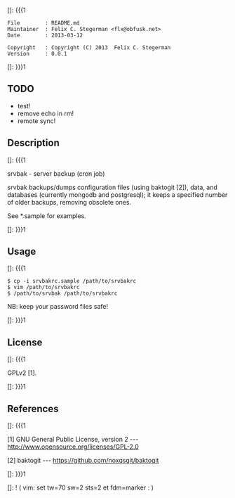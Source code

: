 []: {{{1

    File        : README.md
    Maintainer  : Felix C. Stegerman <flx@obfusk.net>
    Date        : 2013-03-12

    Copyright   : Copyright (C) 2013  Felix C. Stegerman
    Version     : 0.0.1

[]: }}}1

## TODO

  * test!
  * remove echo in rm!
  * remote sync!

## Description
[]: {{{1

  srvbak - server backup (cron job)

  srvbak backups/dumps configuration files (using baktogit [2]), data,
  and databases (currently mongodb and postgresql); it keeps a
  specified number of older backups, removing obsolete ones.

  See \*.sample for examples.

[]: }}}1

## Usage
[]: {{{1

    $ cp -i srvbakrc.sample /path/to/srvbakrc
    $ vim /path/to/srvbakrc
    $ /path/to/srvbak /path/to/srvbakrc

  NB: keep your password files safe!

[]: }}}1

## License
[]: {{{1

  GPLv2 [1].

[]: }}}1

## References
[]: {{{1

  [1] GNU General Public License, version 2
  --- http://www.opensource.org/licenses/GPL-2.0

  [2] baktogit
  --- https://github.com/noxqsgit/baktogit

[]: }}}1

[]: ! ( vim: set tw=70 sw=2 sts=2 et fdm=marker : )
